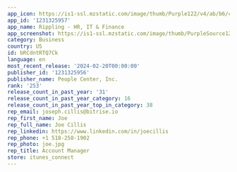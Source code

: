 ```yaml
---
app_icon: https://is1-ssl.mzstatic.com/image/thumb/Purple122/v4/ab/b6/c6/abb6c66c-80b1-3154-75ce-ccdcd48f057e/AppIcon-0-0-1x_U007emarketing-0-10-0-85-220.png/1024x1024bb.png
app_id: '1231325957'
app_name: Rippling - HR, IT & Finance
app_screenshot: https://is1-ssl.mzstatic.com/image/thumb/PurpleSource122/v4/b2/5a/2a/b25a2a84-915e-7261-2f1b-5ab58cc459ac/e030c7c3-6472-4eed-804d-14d8ba883eb4_SmallSize_1.png/1242x2208bb.png
category: Business
country: US
id: bRCdntRTQ7Ck
language: en
most_recent_release: '2024-02-20T00:00:00'
publisher_id: '1231325956'
publisher_name: People Center, Inc.
rank: '253'
release_count_in_past_year: '31'
release_count_in_past_year_category: 16
release_count_in_past_year_top_in_category: 38
rep_email: joseph.cillis@bitrise.io
rep_first_name: Joe
rep_full_name: Joe Cillis
rep_linkedin: https://www.linkedin.com/in/joecillis
rep_phone: +1 518-258-1902
rep_photo: joe.jpg
rep_title: Account Manager
store: itunes_connect
---
```

